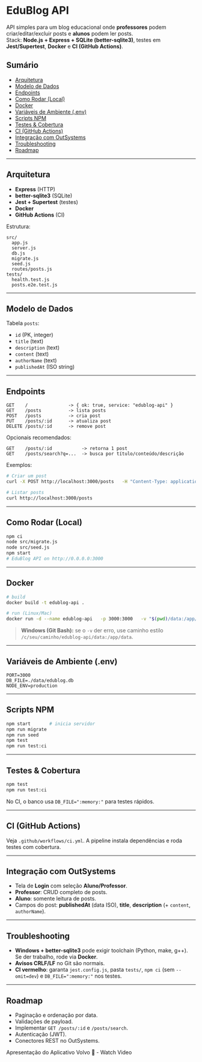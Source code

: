 # EduBlog API

API simples para um blog educacional onde **professores** podem criar/editar/excluir posts e **alunos** podem ler posts.  
Stack: **Node.js + Express + SQLite (better-sqlite3)**, testes em **Jest/Supertest**, **Docker** e **CI (GitHub Actions)**.

## Sumário
- [Arquitetura](#arquitetura)
- [Modelo de Dados](#modelo-de-dados)
- [Endpoints](#endpoints)
- [Como Rodar (Local)](#como-rodar-local)
- [Docker](#docker)
- [Variáveis de Ambiente (.env)](#variáveis-de-ambiente-env)
- [Scripts NPM](#scripts-npm)
- [Testes & Cobertura](#testes--cobertura)
- [CI (GitHub Actions)](#ci-github-actions)
- [Integração com OutSystems](#integração-com-outsystems)
- [Troubleshooting](#troubleshooting)
- [Roadmap](#roadmap)

---

## Arquitetura
- **Express** (HTTP)
- **better-sqlite3** (SQLite)
- **Jest + Supertest** (testes)
- **Docker**
- **GitHub Actions** (CI)

Estrutura:
```
src/
  app.js
  server.js
  db.js
  migrate.js
  seed.js
  routes/posts.js
tests/
  health.test.js
  posts.e2e.test.js
```

---

## Modelo de Dados
Tabela `posts`:

- `id` (PK, integer)
- `title` (text)
- `description` (text)
- `content` (text)
- `authorName` (text)
- `publishedAt` (ISO string)

---

## Endpoints
```
GET    /               -> { ok: true, service: "edublog-api" }
GET    /posts          -> lista posts
POST   /posts          -> cria post
PUT    /posts/:id      -> atualiza post
DELETE /posts/:id      -> remove post
```

Opcionais recomendados:
```
GET    /posts/:id           -> retorna 1 post
GET    /posts/search?q=...  -> busca por título/conteúdo/descrição
```

Exemplos:
```bash
# Criar um post
curl -X POST http://localhost:3000/posts   -H "Content-Type: application/json"   -d '{"title":"Primeiro post","description":"Demo","content":"Oi","authorName":"Prof"}'

# Listar posts
curl http://localhost:3000/posts
```

---

## Como Rodar (Local)
```bash
npm ci
node src/migrate.js
node src/seed.js
npm start
# EduBlog API on http://0.0.0.0:3000
```

---

## Docker
```bash
# build
docker build -t edublog-api .

# run (Linux/Mac)
docker run -d --name edublog-api   -p 3000:3000   -v "$(pwd)/data:/app/data"   edublog-api
```

> **Windows (Git Bash):** se o `-v` der erro, use caminho estilo `/c/seu/caminho/edublog-api/data:/app/data`.

---

## Variáveis de Ambiente (.env)
```env
PORT=3000
DB_FILE=./data/edublog.db
NODE_ENV=production
```

---

## Scripts NPM
```bash
npm start       # inicia servidor
npm run migrate
npm run seed
npm test
npm run test:ci
```

---

## Testes & Cobertura
```bash
npm test
npm run test:ci
```
No CI, o banco usa `DB_FILE=":memory:"` para testes rápidos.

---

## CI (GitHub Actions)
Veja `.github/workflows/ci.yml`. A pipeline instala dependências e roda testes com cobertura.

---

## Integração com OutSystems
- Tela de **Login** com seleção **Aluno/Professor**.
- **Professor**: CRUD completo de posts.
- **Aluno**: somente leitura de posts.
- Campos do post: **publishedAt** (data ISO), **title**, **description** (+ `content`, `authorName`).

---

## Troubleshooting
- **Windows + better-sqlite3** pode exigir toolchain (Python, make, g++). Se der trabalho, rode via **Docker**.
- **Avisos CRLF/LF** no Git são normais.
- **CI vermelho**: garanta `jest.config.js`, pasta `tests/`, `npm ci` (sem `--omit=dev`) e `DB_FILE=":memory:"` nos testes.

---

## Roadmap
- Paginação e ordenação por data.
- Validações de payload.
- Implementar `GET /posts/:id` e `/posts/search`.
- Autenticação (JWT).
- Conectores REST no OutSystems.

Apresentação do Aplicativo Volvo 🚀 - Watch Video

